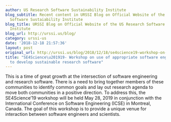 ```yaml
---
author: US Research Software Sustainability Institute
blog_subtitle: Recent content in URSSI Blog on Official Website of the US Research
  Software Sustaiability Institute
blog_title: URSSI Blog on Official Website of the US Research Software Sustaiability
  Institute
blog_url: http://urssi.us/blog/
category: urssi-us
date: '2018-12-18 21:57:36'
layout: post
original_url: http://urssi.us/blog/2018/12/18/se4science19-workshop-on-use-of-appropriate-software-engineering-practices-to-develop-sustainable-research-software/
title: "SE4Science\u201919- Workshop on use of appropriate software engineering practices
  to develop sustainable research software"
---
```


This is a time of great growth at the intersection of software engineering and research software. There is a need to bring together members of these communities to identify common goals and lay out research agenda to move both communities in a positive direction. To address this, the SE4Science’19 workshop will be held May 28, 2019 in conjunction with the International Conference on Software Engineering (ICSE) in Montreal, Canada. The goal of this workshop is to provide a unique venue for interaction between software engineers and scientists.